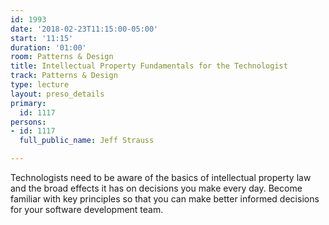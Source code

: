 ```yaml
---
id: 1993
date: '2018-02-23T11:15:00-05:00'
start: '11:15'
duration: '01:00'
room: Patterns & Design
title: Intellectual Property Fundamentals for the Technologist
track: Patterns & Design
type: lecture
layout: preso_details
primary:
  id: 1117
persons:
- id: 1117
  full_public_name: Jeff Strauss

---
```

Technologists need to be aware of the basics of intellectual property law and the broad effects it has on decisions you make every day. Become familiar with key principles so that you can make better informed decisions for your software development team.